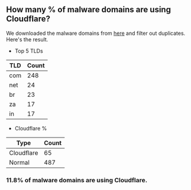 ## How many % of malware domains are using Cloudflare?


We downloaded the malware domains from [here](https://urlhaus.abuse.ch) and filter out duplicates.
Here's the result.


[//]: # (start replacement)


- Top 5 TLDs

| TLD | Count |
| --- | --- |
| com | 248 |
| net | 24 |
| br | 23 |
| za | 17 |
| in | 17 |


- Cloudflare %

| Type | Count |
| --- | --- |
| Cloudflare | 65 |
| Normal | 487 |


### 11.8% of malware domains are using Cloudflare.